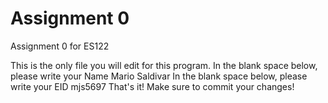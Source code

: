 # Assignment 0

Assignment 0 for ES122

This is the only file you will edit for this program. In the blank space below, please write your Name
Mario Saldivar
In the blank space below, please write your EID
mjs5697
That's it! Make sure to commit your changes!
